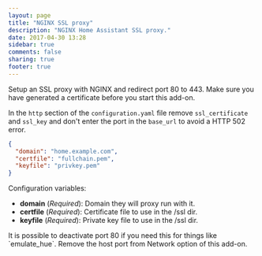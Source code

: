 ```yaml
---
layout: page
title: "NGINX SSL proxy"
description: "NGINX Home Assistant SSL proxy."
date: 2017-04-30 13:28
sidebar: true
comments: false
sharing: true
footer: true
---
```


Setup an SSL proxy with NGINX and redirect port 80 to 443. Make sure you have generated a certificate before you start this add-on.

In the `http` section of the `configuration.yaml` file remove `ssl_certificate` and `ssl_key` and don't enter the port in the `base_url` to avoid a HTTP 502 error.

```json
{
  "domain": "home.example.com",
  "certfile": "fullchain.pem",
  "keyfile": "privkey.pem"
}
```

Configuration variables:

- **domain** (*Required*): Domain they will proxy run with it.
- **certfile** (*Required*): Certificate file to use in the /ssl dir.
- **keyfile** (*Required*): Private key file to use in the /ssl dir.

<p class='note'>
It is possible to deactivate port 80 if you need this for things like `emulate_hue`. Remove the host port from Network option of this add-on.
</p>
